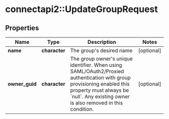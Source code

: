# connectapi2::UpdateGroupRequest


## Properties
Name | Type | Description | Notes
------------ | ------------- | ------------- | -------------
**name** | **character** | The group&#39;s desired name | [optional] 
**owner_guid** | **character** | The group owner&#39;s unique identifier. When using SAML/OAuth2/Proxied authentication with group provisioning enabled this property must always be &#x60;null&#x60;. Any existing owner is also removed in this condition. | [optional] 



